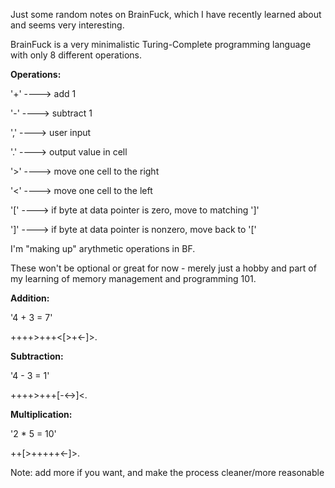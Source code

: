 Just some random notes on BrainFuck, which I have recently learned about and seems very interesting.

BrainFuck is a very minimalistic Turing-Complete programming language with only 8 different operations.

**Operations:**

'+'            ---->  add 1

'-'            ---->  subtract 1

','            ---->  user input

'.'            ---->  output value in cell

'>'            ---->  move one cell to the right

'<'            ---->  move one cell to the left

'['            ---->  if byte at data pointer is zero, move to matching ']'

']'            ---->  if byte at data pointer is nonzero, move back to '['

I'm "making up" arythmetic operations in BF.

These won't be optional or great for now - merely just a hobby and part of my learning of memory management and programming 101.

**Addition:**

'4 + 3 = 7'

++++>+++<[>+<-]>.

**Subtraction:**

'4 - 3 = 1'

++++>+++[-<->]<.

**Multiplication:**

'2 * 5 = 10'

++[>+++++<-]>.

Note: add more if you want, and make the process cleaner/more reasonable
